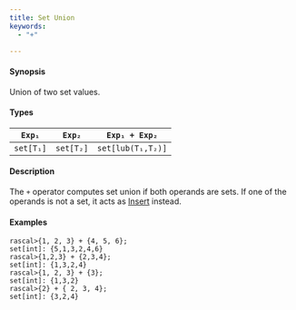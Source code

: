 ```yaml
---
title: Set Union
keywords:
  - "+"

---
```


#### Synopsis

Union of two set values.

#### Types

| `Exp₁`    |  `Exp₂`    | `Exp₁ + Exp₂`       |
| --- | --- | --- |
| `set[T₁]` |  `set[T₂]` | `set[lub(T₁,T₂)]`   |


#### Description

The `+` operator computes set union if both operands are sets. If one of the operands is not a set, it acts as [Insert](../../../../../Rascal/Expressions/Values/Set/Insert/index.md) instead.

#### Examples


```rascal-shell 
rascal>{1, 2, 3} + {4, 5, 6};
set[int]: {5,1,3,2,4,6}
rascal>{1,2,3} + {2,3,4};
set[int]: {1,3,2,4}
rascal>{1, 2, 3} + {3};
set[int]: {1,3,2}
rascal>{2} + { 2, 3, 4};
set[int]: {3,2,4}
```


